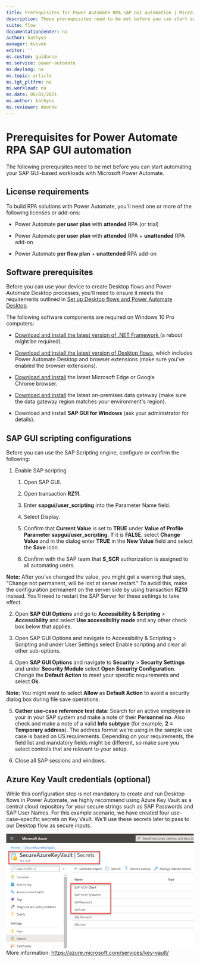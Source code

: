 ```yaml
---
title: Prerequisites for Power Automate RPA SAP GUI automation | Microsoft Docs
description: These prerequisites need to be met before you can start automating your SAP GUI-based workloads with Microsoft Power Automate.
suite: flow
documentationcenter: na
author: kathyos
manager: kvivek
editor: ''
ms.custom: guidance
ms.service: power-automate
ms.devlang: na
ms.topic: article
ms.tgt_pltfrm: na
ms.workload: na
ms.date: 06/01/2021
ms.author: kathyos
ms.reviewer: deonhe
---
```


# Prerequisites for Power Automate RPA SAP GUI automation

The following prerequisites need to be met before you can start automating your SAP GUI-based workloads with Microsoft Power Automate.

## License requirements

To build RPA solutions with Power Automate, you'll need one or more of the following licenses or add-ons:

-   Power Automate **per user plan** with **attended** RPA (or trial)

-   Power Automate **per user plan** with **attended** RPA + **unattended** RPA add-on

-   Power Automate **per flow plan** + **unattended** RPA add-on

## Software prerequisites

Before you can use your device to create Desktop flows and Power Automate Desktop processes, you'll need to ensure it meets the requirements outlined in [Set up Desktop flows and Power Automate Desktop](https://docs.microsoft.com/power-automate/ui-flows/setup).

The following software components are required on Windows 10 Pro computers:

-   [Download and install the latest version of .NET Framework ](https://dotnet.microsoft.com/download/dotnet-framework)(a reboot might be required).

-   [Download and install the latest version of Desktop flows](https://docs.microsoft.com/power-automate/ui-flows/setup#install-ui-flows-on-your-device), which includes Power Automate Desktop and browser extensions (make sure you've enabled the browser extensions).

-   [Download and install](https://www.microsoft.com/edge/) the latest Microsoft Edge or Google Chrome browser.

-   [Download and install](https://docs.microsoft.com/power-automate/gateway-reference#use-a-gateway) the latest on-premises data gateway (make sure the data gateway region matches your environment's region).

-   Download and install **SAP GUI for Windows** (ask your administrator for details).

## SAP GUI scripting configurations

Before you can use the SAP Scripting engine, configure or confirm the following:

1.  Enable SAP scripting

    1.  Open SAP GUI.

    1.  Open transaction **RZ11**.

    1.  Enter **sapgui/user\_scripting** into the Parameter Name field.

    1.  Select Display.

    1.  Confirm that **Current Value** is set to **TRUE** under **Value of Profile Parameter sapgui/user\_scripting.** If it is **FALSE**, select **Change Value** and in the dialog enter **TRUE** in the **New Value** field and select the **Save** icon.

    1.  Confirm with the SAP team that **S\_SCR** authorization is assigned to all automating users.

**Note:** After you've changed the value, you might get a warning that says, "Change not permanent, will be lost at server restart." To avoid this, make the configuration permanent on the server side by using transaction **RZ10** instead. You'll need to restart the SAP Server for these settings to take effect.

2.  Open **SAP GUI Options** and go to **Accessibility & Scripting** &gt; **Accessibility** and select **Use accessibility mode** and any other check box below that applies.

3.  Open SAP GUI Options and navigate to Accessibility & Scripting &gt; Scripting and under User Settings select Enable scripting and clear all other sub-options.

4.  Open **SAP GUI Options** and navigate to **Security** &gt; **Security Settings** and under **Security Module** select **Open Security Configuration**. Change the **Default Action** to meet your specific requirements and select **Ok**.

**Note:** You might want to select **Allow** as **Default Action** to avoid a security dialog box during file save operations.

5. **Gather use-case reference test data**: Search for an active employee in your in your SAP system and make a note of their **Personnel no**. Also check and make a note of a valid **Info subtype** (for example, **2 = Temporary address**). The address format we're using in the sample use case is based on US requirements. Depending on your requirements, the field list and mandatory fields might be different, so make sure you select controls that are relevant to your setup.

1.  Close all SAP sessions and windows.

## Azure Key Vault credentials (optional)

While this configuration step is not mandatory to create and run Desktop flows in Power Automate, we highly recommend using Azure Key Vault as a central cloud repository for your secure strings such as SAP Passwords and SAP User Names. For this example scenario, we have created four use-case–specific secrets on Key Vault. We'll use these secrets later to pass to our Desktop flow as secure inputs.

![Screenshot of the Azure Key Vault window with the following secrets  SAP HCMClient  SAP HCM SystemId  SAPPassword  and SAPUser ](media/Azure-Key-Vault-window.png)  
More information: <https://azure.microsoft.com/services/key-vault/>
